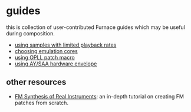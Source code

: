 # guides

this is collection of user-contributed Furnace guides which may be useful during composition.

- [using samples with limited playback rates](limited-samples.md)
- [choosing emulation cores](emulation-cores.md)
- [using OPLL patch macro](opllswitching.md)
- [using AY/SAA hardware envelope](envelope.md)

## other resources

- [FM Synthesis of Real Instruments](http://www.javelinart.com/FM_Synthesis_of_Real_Instruments.pdf): an in-depth tutorial on creating FM patches from scratch.
